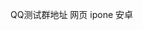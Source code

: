 QQ测试群地址
网页
[](http://wpa.qq.com/msgrd?v=3&uin=1570915261&site=qq&menu=yes)
ipone
[](http://wpa.qq.com/msgrd?v=3&uin=1570915261&site=qq&menu=yes)
安卓
[](http://wpa.qq.com/msgrd?v=3&uin=1570915261&site=qq&menu=yes)